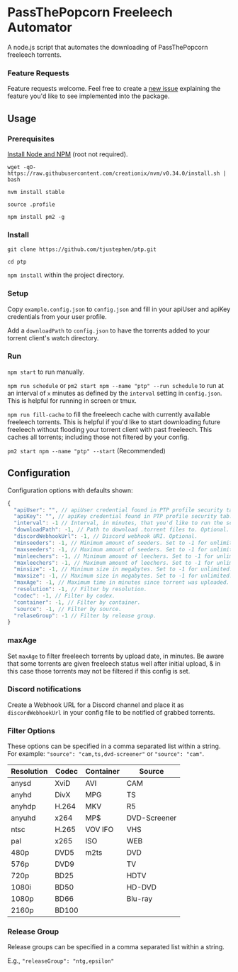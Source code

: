 # PassThePopcorn Freeleech Automator

A node.js script that automates the downloading of PassThePopcorn freeleech torrents.

### Feature Requests

Feature requests welcome. Feel free to create a [new issue](https://github.com/ergusto/ptp/issues/new) explaining the feature you'd like to see implemented into the package.

## Usage

### Prerequisites

[Install Node and NPM](https://tecadmin.net/install-nodejs-with-nvm/) (root not required).

`wget -qO- https://raw.githubusercontent.com/creationix/nvm/v0.34.0/install.sh | bash`

`nvm install stable`

`source .profile`

`npm install pm2 -g`

### Install

`git clone https://github.com/tjustephen/ptp.git`

`cd ptp`

`npm install` within the project directory.

### Setup

Copy `example.config.json` to `config.json` and fill in your apiUser and apiKey credentials from your user profile.

Add a `downloadPath` to `config.json` to have the torrents added to your torrent client's watch directory.

### Run

`npm start` to run manually.

`npm run schedule` or `pm2 start npm --name "ptp" --run schedule` to run at an interval of `x` minutes as defined by the `interval` setting in `config.json`. This is helpful for running in screen or tmux.

`npm run fill-cache` to fill the freeleech cache with currently available freeleech torrents. This is helpful if you'd like to start downloading future freeleech without flooding your torrent client with past freeleech. This caches all torrents; including those not filtered by your config.


`pm2 start npm --name "ptp" --start` (Recommended)


## Configuration

Configuration options with defaults shown:

```javascript
{
  "apiUser": "", // apiUser credential found in PTP profile security tab.
  "apiKey": "", // apiKey credential found in PTP profile security tab.
  "interval": -1 // Interval, in minutes, that you'd like to run the script at. 
  "downloadPath": -1, // Path to download .torrent files to. Optional.
  "discordWebhookUrl": -1, // Discord webhook URI. Optional.
  "minseeders": -1, // Minimum amount of seeders. Set to -1 for unlimited.
  "maxseeders": -1, // Maximum amount of seeders. Set to -1 for unlimited.
  "minleechers": -1, // Minimum amount of leechers. Set to -1 for unlimited.
  "maxleechers": -1, // Maximum amount of leechers. Set to -1 for unlimited.
  "minsize": -1, // Minimum size in megabytes. Set to -1 for unlimited.
  "maxsize": -1, // Maximum size in megabytes. Set to -1 for unlimited.
  "maxAge": -1, // Maximum time in minutes since torrent was uploaded. See below note.
  "resolution": -1, // Filter by resolution. 
  "codec": -1, // Filter by codex. 
  "container": -1, // Filter by container. 
  "source": -1, // Filter by source. 
  "relaseGroup": -1 // Filter by release group.
}
```

### maxAge

Set `maxAge` to filter freeleech torrents by upload date, in minutes. Be aware that some torrents are given freeleech status well after initial upload, & in this case those torrents may not be filtered if this config is set.

### Discord notifications

Create a Webhook URL for a Discord channel and place it as `discordWebhookUrl` in your config file to be notified of grabbed torrents.

### Filter Options

These options can be specified in a comma separated list within a string. For example: `"source": "cam,ts,dvd-screener"` or `"source": "cam"`.

| Resolution | Codec | Container | Source |
| --- | --- | --- | --- | 
|anysd|XviD|AVI|CAM|
|anyhd|DivX|MPG|TS|
|anyhdp|H.264|MKV|R5|
|anyuhd|x264|MP$|DVD-Screener|
|ntsc|H.265|VOV IFO|VHS|
|pal|x265|ISO|WEB|
|480p|DVD5|m2ts|DVD|
|576p|DVD9| |TV|
|720p|BD25| |HDTV|
|1080i|BD50| |HD-DVD|
|1080p|BD66| |Blu-ray|
|2160p|BD100| | |

### Release Group

Release groups can be specified in a comma separated list within a string. 

E.g., `"releaseGroup": "ntg,epsilon"`
